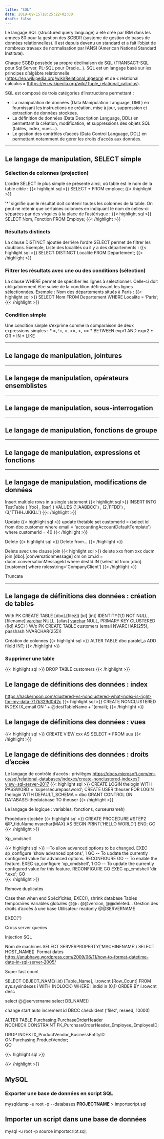```yaml
---
title: "SQL"
date: 2019-09-15T18:25:22+02:00
draft: false
---
```


Le langage SQL (structured query language) a été créé par IBM dans les années 80 pour la gestion des SGBDR (système de gestion de bases de données relationnelles). Il est depuis devenu un standard et a fait l’objet de nombreux travaux de normalisation par l’ANSI (American National Standard Institute). 

Chaque SGBD possède sa propre déclinaison de SQL (TRANSACT-SQL pour Sql Server, PL-SQL pour Oracle…). 
SQL est un langage basé sur les principes d’algèbre relationnelle (https://en.wikipedia.org/wiki/Relational_algebra) et de « relational calculus » (https://en.wikipedia.org/wiki/Tuple_relational_calculus).

SQL est composé de trois catégories d’instructions permettant :

* La manipulation de données (Data Manipulation Language, DML) en fournissant les instructions de création, mise à jour, suppression et extraction de données stockées.
* La définition de données (Data Description Language, DDL) en permettant la création, modification, et suppressions des objets SQL (tables, index, vues…).
* Le gestion des contrôles d’accès (Data Control Language, DCL) en permettant notamment de gérer les droits d’accès aux données.

---

## Le langage de manipulation, SELECT simple

### Sélection de colonnes (projection)
L’ordre SELECT le plus simple se présente ainsi, où table est le nom de la table cible : 
{{< highlight sql >}}
SELECT * FROM employe;
{{< /highlight >}}

'*' signifie que le résultat doit contenir toutes les colonnes de la table. On peut ne retenir que certaines colonnes en indiquant le nom de celles-ci séparées par des virgules à la place de l’astérisque :
{{< highlight sql >}}
SELECT Nom, Fonction FROM Employe;
{{< /highlight >}}
### Résultats distincts
La clause DISTINCT ajoutée derrière l’ordre SELECT permet de filtrer les doublons. Exemple, Liste des localités ou il y a des départements :
{{< highlight sql >}}
SELECT DISTINCT Localite FROM Departement;
{{< /highlight >}}

### Filtrer les résultats avec une ou des conditions (sélection)
La clause WHERE permet de spécifier les lignes à sélectionner. Celle-ci doit obligatoirement être suivie de la condition définissant les lignes sélectionnées. Exemple : Nom des départements situés à Paris : 
{{< highlight sql >}}
SELECT Nom FROM Departement WHERE Localite = ‘Paris’;
{{< /highlight >}}

### Condition simple
Une condition simple s’exprime comme la comparaison de deux expressions simples : 
    * =, !=, >, >=, <, <=
    * BETWEEN expr1 AND expr2 
    * OR
    * IN
    * LIKE

---
## Le langage de manipulation, jointures

---
## Le langage de manipulation, opérateurs ensemblistes

---
## Le langage de manipulation, sous-interrogation

---
## Le langage de manipulation, fonctions de groupe

---
## Le langage de manipulation, expressions et fonctions

---
## Le langage de manipulation, modifications de données


Insert multiple rows in a single statement
{{< highlight sql >}}
INSERT INTO TestTable
(
  [foo]
  , [bar]
)
VALUES 
(1,'AABBCC')
, (2,'FFDD')
, (3,'TTHHJJKKLL')
{{< /highlight >}}

Update
{{< highlight sql >}}
update thetable 
set customerId = (select id from dbo.customer where email = 'accountingAccountDefaultTemplate')
where customerId = 40
{{< /highlight >}}

Delete
{{< highlight sql >}}
Delete from…
{{< /highlight >}}

Delete avec une clause join
{{< highlight sql >}}
delete xxx
from xxx ducm
join [dbo].[conversationmessage] cm on cm.id = ducm.conversationMessageId
where destId IN (select id from [dbo].[customer] where rolesstring='CompanyClient')
{{< /highlight >}}

Truncate


---
## Le langage de définitions des données : création de tables 
With PK
CREATE TABLE [dbo].[filez](
	[id] [int] IDENTITY(1,1) NOT NULL,
	[filename] [varchar](max) NULL,
	[alias] [varchar](max) NULL,
	PRIMARY KEY CLUSTERED ([id] ASC)
)
W/o PK
CREATE TABLE customers (email NVARCHAR(255), passhash NVARCHAR(255))

Création de colonnes
{{< highlight sql >}}
ALTER TABLE dbo.paralel_a ADD fileId INT;
{{< /highlight >}}

### Supprimer une table
{{< highlight sql >}}
DROP TABLE customers
{{< /highlight >}}

## Le langage de définitions des données : index
https://hackernoon.com/clustered-vs-nonclustered-what-index-is-right-for-my-data-717b329d042c
{{< highlight sql >}}
CREATE NONCLUSTERED INDEX IX_email ON ' + @destTableName + '(email);
{{< /highlight >}}

## Le langage de définitions des données : vues
{{< highlight sql >}}
CREATE VIEW xxx AS SELECT * FROM uuu
{{< /highlight >}}


## Le langage de définitions des données : droits d’accès

Le langage de contrôle d’accès : privilèges
https://docs.microsoft.com/en-us/sql/relational-databases/indexes/create-nonclustered-indexes?view=sql-server-2017
{{< highlight sql >}}
CREATE LOGIN thelogin WITH PASSWORD = 'supersecurepassword';
CREATE USER theuser FOR LOGIN thelogin WITH DEFAULT_SCHEMA = dbo
GRANT CONTROL ON DATABASE::thedatabase TO theuser 
{{< /highlight >}}
	

Le langage de logique : variables, fonctions, curseurs(meh)

Procédure stockée
{{< highlight sql >}}
CREATE PROCEDURE #STEP2 
	@P_fiduName nvarchar(MAX)
AS BEGIN 
	PRINT('HELLO WORLD')
END;
GO
{{< /highlight >}}


Xp_cmdshell

{{< highlight sql >}}
--To allow advanced options to be changed.
EXEC sp_configure 'show advanced options', 1
GO
-- To update the currently configured value for advanced options.
RECONFIGURE
GO
-- To enable the feature.
EXEC sp_configure 'xp_cmdshell', 1
GO
-- To update the currently configured value for this feature.
RECONFIGURE
GO
EXEC xp_cmdshell 'dir *.exe';
GO  
{{< /highlight >}}

Remove duplicates

Case then when end
Spécificités, EXEC(), shrink database
Tables temporaires
Variables globales @@ : @@version, @@deleted…
Gestion des droits d’accès à une base
Utilisateur readonly
@@SERVERNAME

EXEC(‘’)

Cross server queries

Injection SQL

Nom de machines
SELECT SERVERPROPERTY('MACHINENAME')
SELECT HOST_NAME() 
Format dates
https://anubhavg.wordpress.com/2009/06/11/how-to-format-datetime-date-in-sql-server-2005/

Super fast count

SELECT OBJECT_NAME(i.id) [Table_Name], i.rowcnt [Row_Count]
FROM sys.sysindexes i WITH (NOLOCK)
WHERE i.indid in (0,1)
ORDER BY i.rowcnt desc



select @@servername
select DB_NAME()

change start auto increment id
DBCC checkident ('filez', reseed, 10000)


ALTER TABLE Purchasing.PurchaseOrderHeader  
NOCHECK CONSTRAINT FK_PurchaseOrderHeader_Employee_EmployeeID;  


DROP INDEX IX_ProductVendor_BusinessEntityID   
    ON Purchasing.ProductVendor;  
GO  





{{< highlight sql >}}

{{< /highlight >}}

## MySQL

### Exporter une base de données en script SQL
mysqldump -u root -p --databases __PROJECTNAME__ > importscript.sql

## Importer un script dans une base de données
mysql -u root -p
source importscript.sql;